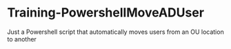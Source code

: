 # Training-PowershellMoveADUser

Just a Powershell script that automatically moves users from an OU location to another  
